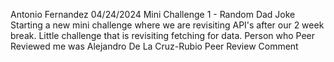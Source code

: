 Antonio Fernandez 
04/24/2024 
Mini Challenge 1 - Random Dad Joke
Starting a new mini challenge where we are revisiting API's after our 2 week break. Little challenge that is revisiting fetching for data.
Person who Peer Reviewed me was Alejandro De La Cruz-Rubio 
Peer Review Comment 
